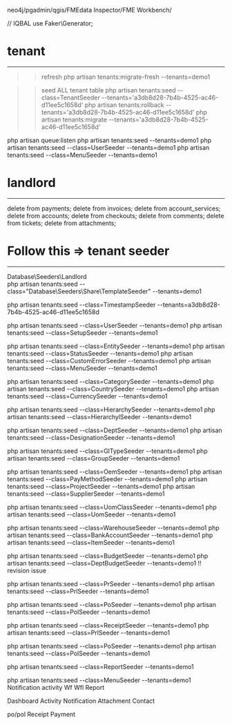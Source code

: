 neo4j/pgadmin/qgis/FMEdata Inspector/FME Workbench/ 

// IQBAL
use Faker\Generator;

# tenant 
---------------
>> refresh
php artisan tenants:migrate-fresh --tenants=demo1

>> seed ALL tenant table
php artisan tenants:seed --class=TenantSeeder --tenants='a3db8d28-7b4b-4525-ac46-d11ee5c1658d'
php artisan tenants:rollback --tenants='a3db8d28-7b4b-4525-ac46-d11ee5c1658d'
php artisan tenants:migrate --tenants='a3db8d28-7b4b-4525-ac46-d11ee5c1658d'

php artisan queue:listen
php artisan tenants:seed --tenants=demo1
php artisan tenants:seed --class=UserSeeder --tenants=demo1
php artisan tenants:seed --class=MenuSeeder --tenants=demo1

# landlord 
---------------
delete from payments;
delete from invoices;
delete from account_services;
delete from accounts;
delete from checkouts;
delete from comments;
delete from tickets;
delete from attachments;

# Follow this => tenant seeder
-------------------
Database\Seeders\Landlord\
php artisan tenants:seed --class="Database\Seeders\Share\TemplateSeeder" --tenants=demo1

php artisan tenants:seed --class=TimestampSeeder --tenants=a3db8d28-7b4b-4525-ac46-d11ee5c1658d

php artisan tenants:seed --class=UserSeeder --tenants=demo1
php artisan tenants:seed --class=SetupSeeder --tenants=demo1

php artisan tenants:seed --class=EntitySeeder --tenants=demo1
php artisan tenants:seed --class=StatusSeeder --tenants=demo1
php artisan tenants:seed --class=CustomErrorSeeder --tenants=demo1
php artisan tenants:seed --class=MenuSeeder --tenants=demo1

php artisan tenants:seed --class=CategorySeeder --tenants=demo1
php artisan tenants:seed --class=CountrySeeder --tenants=demo1
php artisan tenants:seed --class=CurrencySeeder --tenants=demo1

php artisan tenants:seed --class=HierarchySeeder --tenants=demo1
php artisan tenants:seed --class=HierarchylSeeder --tenants=demo1

php artisan tenants:seed --class=DeptSeeder --tenants=demo1
php artisan tenants:seed --class=DesignationSeeder --tenants=demo1

php artisan tenants:seed --class=GlTypeSeeder --tenants=demo1
php artisan tenants:seed --class=GroupSeeder --tenants=demo1

php artisan tenants:seed --class=OemSeeder --tenants=demo1
php artisan tenants:seed --class=PayMethodSeeder --tenants=demo1
php artisan tenants:seed --class=ProjectSeeder --tenants=demo1
php artisan tenants:seed --class=SupplierSeeder --tenants=demo1

php artisan tenants:seed --class=UomClassSeeder --tenants=demo1
php artisan tenants:seed --class=UomSeeder --tenants=demo1

php artisan tenants:seed --class=WarehouseSeeder --tenants=demo1
php artisan tenants:seed --class=BankAccountSeeder --tenants=demo1
php artisan tenants:seed --class=ItemSeeder --tenants=demo1

php artisan tenants:seed --class=BudgetSeeder --tenants=demo1
php artisan tenants:seed --class=DeptBudgetSeeder --tenants=demo1 !! revision issue

php artisan tenants:seed --class=PrSeeder --tenants=demo1
php artisan tenants:seed --class=PrlSeeder --tenants=demo1

php artisan tenants:seed --class=PoSeeder --tenants=demo1
php artisan tenants:seed --class=PolSeeder --tenants=demo1

php artisan tenants:seed --class=ReceiptSeeder --tenants=demo1
php artisan tenants:seed --class=PrlSeeder --tenants=demo1

php artisan tenants:seed --class=PoSeeder --tenants=demo1
php artisan tenants:seed --class=PolSeeder --tenants=demo1

php artisan tenants:seed --class=ReportSeeder --tenants=demo1

php artisan tenants:seed --class=MenuSeeder --tenants=demo1
Notification
activity
Wf
Wfl
Report

Dashboard
Activity 
Notification
Attachment 
Contact

po/pol
Receipt
Payment
